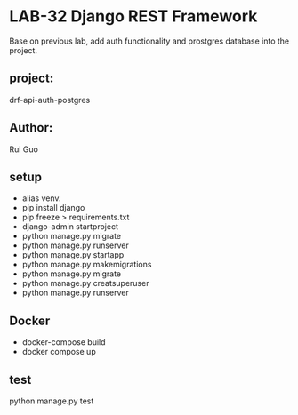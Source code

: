 # LAB-32 Django REST Framework
Base on previous lab, add auth functionality and prostgres database into the project.

## project: 
drf-api-auth-postgres
## Author: 
Rui Guo
## setup

- alias venv.
- pip install django
- pip freeze > requirements.txt
- django-admin startproject
- python manage.py migrate
- python manage.py runserver
- python manage.py startapp
- python manage.py makemigrations
- python manage.py migrate
- python manage.py creatsuperuser
- python manage.py runserver
## Docker
- docker-compose build
- docker compose up

## test

python manage.py test


